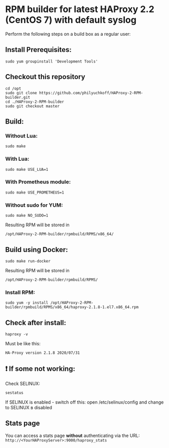 # RPM builder for latest HAProxy 2.2 (CentOS 7) with default syslog

Perform the following steps on a build box as a regular user:

## Install Prerequisites:

    sudo yum groupinstall 'Development Tools'

## Checkout this repository
    cd /opt
    sudo git clone https://github.com/philyuchkoff/HAProxy-2-RPM-builder.git
    cd ./HAProxy-2-RPM-builder
    sudo git checkout master

## Build:

### Without Lua:

    sudo make
    
### With Lua:

    sudo make USE_LUA=1

### With Prometheus module:

    sudo make USE_PROMETHEUS=1

### Without sudo for YUM:

    sudo make NO_SUDO=1

Resulting RPM will be stored in 

    /opt/HAProxy-2-RPM-builder/rpmbuild/RPMS/x86_64/

## Build using Docker:

    sudo make run-docker

Resulting RPM will be stored in 

    /opt/HAProxy-2-RPM-builder/rpmbuild/RPMS/


### Install RPM:

    sudo yum -y install /opt/HAProxy-2-RPM-builder/rpmbuild/RPMS/x86_64/haproxy-2.1.8-1.el7.x86_64.rpm
    

## Check after install:

    haproxy -v

Must be like this:

    HA-Proxy version 2.1.8 2020/07/31
    

## :exclamation: If some not working:

Check SELINUX:

    sestatus

If SELINUX is enabled  - switch off this: open /etc/selinux/config and change to SELINUX в disabled

## Stats page
You can access a stats page **without** authenticating via the URL: `http://<YourHAProxyServer>:9000/haproxy_stats`

